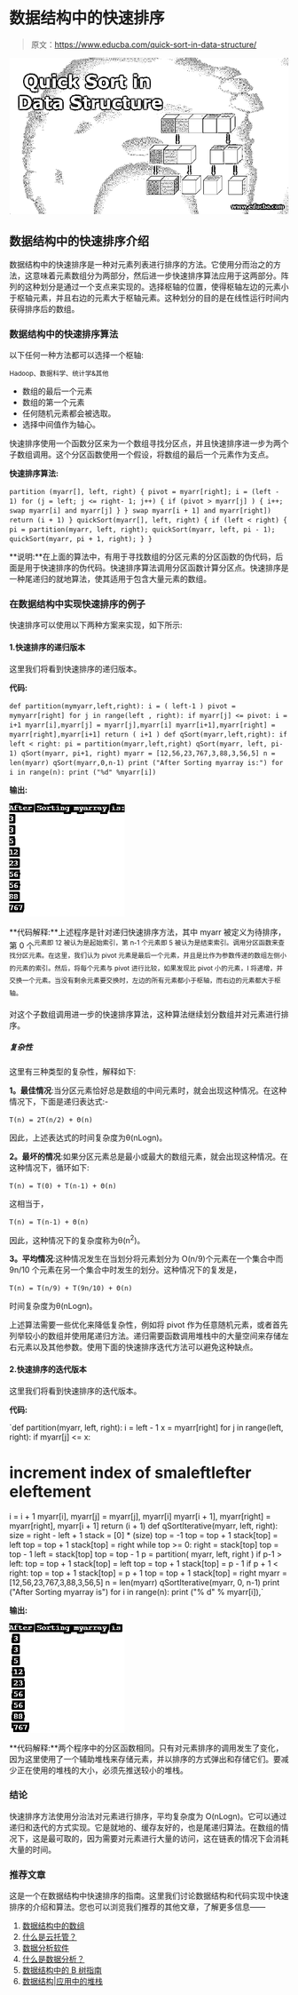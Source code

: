 # 数据结构中的快速排序

> 原文：<https://www.educba.com/quick-sort-in-data-structure/>

![Quick-Sort in-Data-Structure](img/fe32d496f19a95a9c3a0896f20465bbb.png)



## 数据结构中的快速排序介绍

数据结构中的快速排序是一种对元素列表进行排序的方法。它使用分而治之的方法，这意味着元素数组分为两部分，然后进一步快速排序算法应用于这两部分。阵列的这种划分是通过一个支点来实现的。选择枢轴的位置，使得枢轴左边的元素小于枢轴元素，并且右边的元素大于枢轴元素。这种划分的目的是在线性运行时间内获得排序后的数组。

### 数据结构中的快速排序算法

以下任何一种方法都可以选择一个枢轴:

<small>Hadoop、数据科学、统计学&其他</small>

*   数组的最后一个元素
*   数组的第一个元素
*   任何随机元素都会被选取。
*   选择中间值作为轴心。

快速排序使用一个函数分区来为一个数组寻找分区点，并且快速排序进一步为两个子数组调用。这个分区函数使用一个假设，将数组的最后一个元素作为支点。

**快速排序算法:**

`partition (myarr[], left, right)
{
pivot = myarr[right];
i = (left - 1)
for (j = left; j <= right- 1; j++)
{
if (pivot > myarr[j] )
{
i++;
swap myarr[i] and myarr[j] }
}
swap myarr[i + 1] and myarr[right])
return (i + 1)
}
quickSort(myarr[], left, right)
{
if (left < right)
{
pi = partition(myarr, left, right);
quickSort(myarr, left, pi - 1);
quickSort(myarr, pi + 1, right);
}
}`

**说明:**在上面的算法中，有用于寻找数组的分区元素的分区函数的伪代码，后面是用于快速排序的伪代码。快速排序算法调用分区函数计算分区点。快速排序是一种尾递归的就地算法，使其适用于包含大量元素的数组。

### 在数据结构中实现快速排序的例子

快速排序可以使用以下两种方案来实现，如下所示:

#### 1.快速排序的递归版本

这里我们将看到快速排序的递归版本。

**代码:**

`def partition(mymyarr,left,right):
i = ( left-1 )
pivot = mymyarr[right] for j in range(left , right):
if myarr[j] <= pivot:
i = i+1
myarr[i],myarr[j] = myarr[j],myarr[i] myarr[i+1],myarr[right] = myarr[right],myarr[i+1] return ( i+1 )
def qSort(myarr,left,right):
if left < right:
pi = partition(myarr,left,right)
qSort(myarr, left, pi-1)
qSort(myarr, pi+1, right)
myarr = [12,56,23,767,3,88,3,56,5] n = len(myarr)
qSort(myarr,0,n-1)
print ("After Sorting myarray is:")
for i in range(n):
print ("%d" %myarr[i])`

**输出:**

![quick sort eg1](img/01bcda8099b42bd3d717ea38c3e02158.png)



**代码解释:**上述程序是针对递归快速排序方法，其中 myarr 被定义为待排序，第 0 个<sup>元素即 12 被认为是起始索引，第 n-1 个元素即 5 被认为是结束索引。调用分区函数来查找分区元素。在这里，我们认为 pivot 元素是最后一个元素，并且是比作为参数传递的数组左侧小的元素的索引。然后，将每个元素与 pivot 进行比较，如果发现比 pivot 小的元素，I 将递增，并交换一个元素。当没有剩余元素要交换时，左边的所有元素都小于枢轴，而右边的元素都大于枢轴。</sup>

对这个子数组调用进一步的快速排序算法，这种算法继续划分数组并对元素进行排序。

##### 复杂性

这里有三种类型的复杂性，解释如下:

**1。最佳情况**:当分区元素恰好总是数组的中间元素时，就会出现这种情况。在这种情况下，下面是递归表达式:-

`T(n) = 2T(n/2) + Θ(n)`

因此，上述表达式的时间复杂度为θ(nLogn)。

**2。最坏的情况**:如果分区元素总是最小或最大的数组元素，就会出现这种情况。在这种情况下，循环如下:

`T(n) = T(0) + T(n-1) + Θ(n)`

这相当于，

`T(n) = T(n-1) + Θ(n)`

因此，这种情况下的复杂度称为θ(n<sup>2</sup>)。

**3。平均情况**:这种情况发生在当划分将元素划分为 O(n/9)个元素在一个集合中而 9n/10 个元素在另一个集合中时发生的划分。这种情况下的复发是，

`T(n) = T(n/9) + T(9n/10) + Θ(n)`

时间复杂度为θ(nLogn)。

上述算法需要一些优化来降低复杂性，例如将 pivot 作为任意随机元素，或者首先列举较小的数组并使用尾递归方法。递归需要函数调用堆栈中的大量空间来存储左右元素以及其他参数。使用下面的快速排序迭代方法可以避免这种缺点。

#### 2.快速排序的迭代版本

这里我们将看到快速排序的迭代版本。

**代码:**

`def partition(myarr, left, right):
i = left - 1
x = myarr[right] for j in range(left, right):
if myarr[j] <= x:
# increment index of smaleftlefter eleftement
i = i + 1
myarr[i], myarr[j] = myarr[j], myarr[i] myarr[i + 1], myarr[right] = myarr[right], myarr[i + 1] return (i + 1)
def qSortIterative(myarr, left, right):
size = right - left + 1
stack = [0] * (size)
top = -1
top = top + 1
stack[top] = left
top = top + 1
stack[top] = right
while top >= 0:
right = stack[top] top = top - 1
left = stack[top] top = top - 1
p = partition( myarr, left, right )
if p-1 > left:
top = top + 1
stack[top] = left
top = top + 1
stack[top] = p - 1
if p + 1 < right:
top = top + 1
stack[top] = p + 1
top = top + 1
stack[top] = right
myarr = [12,56,23,767,3,88,3,56,5] n = len(myarr)
qSortIterative(myarr, 0, n-1)
print ("After Sorting myarray is")
for i in range(n):
print ("% d" % myarr[i]),`

**输出:**

![quick sort eg2](img/ce11b7d1d30f698063fb913e2f559f12.png)



**代码解释:**两个程序中的分区函数相同。只有对元素排序的调用发生了变化，因为这里使用了一个辅助堆栈来存储元素，并以排序的方式弹出和存储它们。要减少正在使用的堆栈的大小，必须先推送较小的堆栈。

### 结论

快速排序方法使用分治法对元素进行排序，平均复杂度为 O(nLogn)。它可以通过递归和迭代的方式实现。它是就地的、缓存友好的，也是尾递归算法。在数组的情况下，这是最可取的，因为需要对元素进行大量的访问，这在链表的情况下会消耗大量的时间。

### 推荐文章

这是一个在数据结构中快速排序的指南。这里我们讨论数据结构和代码实现中快速排序的介绍和算法。您也可以浏览我们推荐的其他文章，了解更多信息——

1.  [数据结构中的数组](https://www.educba.com/arrays-in-data-structure/)
2.  [什么是云托管？](https://www.educba.com/what-is-cloud-hosting/)
3.  [数据分析软件](https://www.educba.com/data-analysis-software/)
4.  [什么是数据分析？](https://www.educba.com/what-is-data-analysis/)
5.  [数据结构中的 B 树指南](https://www.educba.com/b-tree-in-data-structure/)
6.  [数据结构|应用中的堆栈](https://www.educba.com/stack-in-data-structure/)





